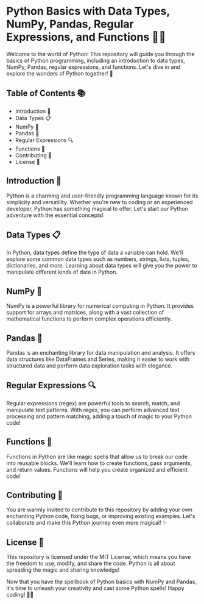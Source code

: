 # Python Basics with Data Types, NumPy, Pandas, Regular Expressions, and Functions 🐍🚀

Welcome to the world of Python! This repository will guide you through the basics of Python programming, including an introduction to data types, NumPy, Pandas, regular expressions, and functions. Let's dive in and explore the wonders of Python together! 🌟

## Table of Contents 📚

- Introduction 🌟
- Data Types 📋
- NumPy 🔢
- Pandas 🐼
- Regular Expressions 🔍
- Functions 📜
- Contributing 🚀
- License 📝

## Introduction 🌟

Python is a charming and user-friendly programming language known for its simplicity and versatility. Whether you're new to coding or an experienced developer, Python has something magical to offer. Let's start our Python adventure with the essential concepts!

## Data Types 📋

In Python, data types define the type of data a variable can hold. We'll explore some common data types such as numbers, strings, lists, tuples, dictionaries, and more. Learning about data types will give you the power to manipulate different kinds of data in Python.

## NumPy 🔢

NumPy is a powerful library for numerical computing in Python. It provides support for arrays and matrices, along with a vast collection of mathematical functions to perform complex operations efficiently.

## Pandas 🐼

Pandas is an enchanting library for data manipulation and analysis. It offers data structures like DataFrames and Series, making it easier to work with structured data and perform data exploration tasks with elegance.

## Regular Expressions 🔍

Regular expressions (regex) are powerful tools to search, match, and manipulate text patterns. With regex, you can perform advanced text processing and pattern matching, adding a touch of magic to your Python code!

## Functions 📜

Functions in Python are like magic spells that allow us to break our code into reusable blocks. We'll learn how to create functions, pass arguments, and return values. Functions will help you create organized and efficient code!

## Contributing 🚀

You are warmly invited to contribute to this repository by adding your own enchanting Python code, fixing bugs, or improving existing examples. Let's collaborate and make this Python journey even more magical! ✨

## License 📝

This repository is licensed under the MIT License, which means you have the freedom to use, modify, and share the code. Python is all about spreading the magic and sharing knowledge!

Now that you have the spellbook of Python basics with NumPy and Pandas, it's time to unleash your creativity and cast some Python spells! Happy coding! 🎩🔮
